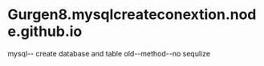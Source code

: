 # Gurgen8.mysqlcreateconextion.node.github.io
mysql-- create database and table old--method--no sequlize
